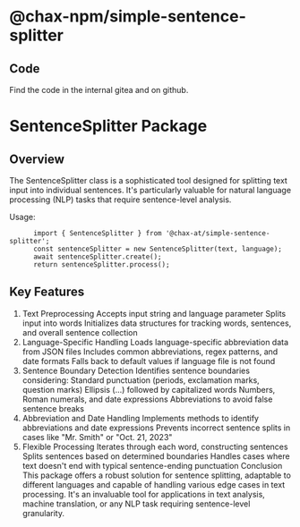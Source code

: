 # @chax-npm/simple-sentence-splitter

## Code
Find the code in the internal gitea and on github.

# SentenceSplitter Package
## Overview
The SentenceSplitter class is a sophisticated tool designed for splitting text input into individual sentences. It's particularly valuable for natural language processing (NLP) tasks that require sentence-level analysis.

Usage:
```
      import { SentenceSplitter } from '@chax-at/simple-sentence-splitter';
      const sentenceSplitter = new SentenceSplitter(text, language);
      await sentenceSplitter.create();
      return sentenceSplitter.process();
```
## Key Features
1. Text Preprocessing
   Accepts input string and language parameter
   Splits input into words
   Initializes data structures for tracking words, sentences, and overall sentence collection
2. Language-Specific Handling
   Loads language-specific abbreviation data from JSON files
   Includes common abbreviations, regex patterns, and date formats
   Falls back to default values if language file is not found
3. Sentence Boundary Detection
   Identifies sentence boundaries considering:
   Standard punctuation (periods, exclamation marks, question marks)
   Ellipsis (...) followed by capitalized words
   Numbers, Roman numerals, and date expressions
   Abbreviations to avoid false sentence breaks
4. Abbreviation and Date Handling
   Implements methods to identify abbreviations and date expressions
   Prevents incorrect sentence splits in cases like "Mr. Smith" or "Oct. 21, 2023"
5. Flexible Processing
   Iterates through each word, constructing sentences
   Splits sentences based on determined boundaries
   Handles cases where text doesn't end with typical sentence-ending punctuation
   Conclusion
   This package offers a robust solution for sentence splitting, adaptable to different languages and capable of handling various edge cases in text processing. It's an invaluable tool for applications in text analysis, machine translation, or any NLP task requiring sentence-level granularity.
